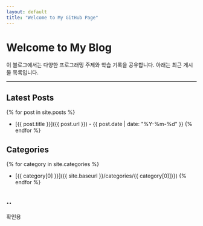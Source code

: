 ```yaml
---
layout: default
title: "Welcome to My GitHub Page"
---
```


# Welcome to My Blog

이 블로그에서는 다양한 프로그래밍 주제와 학습 기록을 공유합니다. 아래는 최근 게시물 목록입니다.

---

## Latest Posts

{% for post in site.posts %}
- [{{ post.title }}]({{ post.url }}) - {{ post.date | date: "%Y-%m-%d" }}
{% endfor %}

## Categories
{% for category in site.categories %}
- [{{ category[0] }}]({{ site.baseurl }}/categories/{{ category[0]]}})
{% endfor %}

## ..
확인용